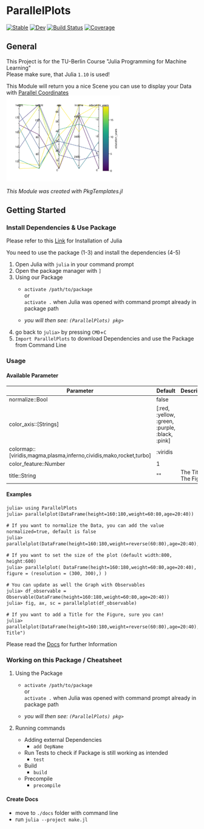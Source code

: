# ParallelPlots

[![Stable](https://img.shields.io/badge/docs-stable-blue.svg)](https://moritz155.github.io/ParallelPlots.jl/stable/)
[![Dev](https://img.shields.io/badge/docs-dev-blue.svg)](https://moritz155.github.io/ParallelPlots.jl/dev/)
[![Build Status](https://github.com/moritz155/ParallelPlots/actions/workflows/CI.yml/badge.svg?branch=main)](https://github.com/moritz155/ParallelPlots/actions/workflows/CI.yml?query=branch%3Amain)
[![Coverage](https://codecov.io/gh/moritz155/ParallelPlots/branch/main/graph/badge.svg)](https://codecov.io/gh/moritz155/ParallelPlots.jl)

## General
This Project is for the TU-Berlin Course "Julia Programming for Machine Learning"<br>
Please make sure, that Julia `1.10` is used!

This Module will return you a nice Scene you can use to display your Data with [Parallel Coordinates](https://en.wikipedia.org/wiki/Parallel_coordinates)<br>
<img src="test/parallel_coordinates_plot.png" width="300" />

_This Module was created with PkgTemplates.jl_

## Getting Started

### Install Dependencies & Use Package
Please refer to this [Link](https://adrianhill.de/julia-ml-course/lectures/E1_Installation.html) for Installation of Julia

You need to use the package (1-3) and install the dependencies (4-5)
1. Open Julia with `julia` in your command prompt
2. Open the package manager with `]`
3. Using our Package
    * `activate /path/to/package` <br>
      or<br>
      `activate .` when Julia was opened with command prompt already in package path

    * _you will then see: `(ParallelPlots) pkg>`_
4. go back to `julia>` by pressing `CMD`+`C`
5. `Import ParallelPlots` to download Dependencies and use the Package from Command Line

### Usage
#### Available Parameter

| Parameter                                                          | Default                                         | Description                                                                      |
|--------------------------------------------------------------------|-------------------------------------------------|----------------------------------------------------------------------------------|
| normalize::Bool                                                    | false                                           |                                                                                  |
| color_axis::[Strings]                                              | [:red, :yellow, :green, :purple, :black, :pink] |                                                                                  |
| colormap::[viridis,magma,plasma,inferno,cividis,mako,rocket,turbo] | :viridis                                        |                                                                                  |
| color_feature::Number                                              | 1                                               |                                                                                  |
| title::String                                                      | ""                                              | The Title of The Figure                                                          |


#### Examples
```
julia> using ParallelPlots
julia> parallelplot(DataFrame(height=160:180,weight=60:80,age=20:40))
```
```
# If you want to normalize the Data, you can add the value normalized=true, default is false
julia> parallelplot(DataFrame(height=160:180,weight=reverse(60:80),age=20:40),normalize=true)
```
```
# If you want to set the size of the plot (default width:800, height:600)
julia> parallelplot( DataFrame(height=160:180,weight=60:80,age=20:40), figure = (resolution = (300, 300),) )
```
```
# You can update as well the Graph with Observables
julia> df_observable = Observable(DataFrame(height=160:180,weight=60:80,age=20:40))
julia> fig, ax, sc = parallelplot(df_observable)
```
```
# If you want to add a Title for the Figure, sure you can!
julia> parallelplot(DataFrame(height=160:180,weight=reverse(60:80),age=20:40),title="My Title")
```

Please read the [Docs](/docs/build/index.html) for further Information

### Working on this Package / Cheatsheet
1. Using the Package
   * `activate /path/to/package` <br>
   or<br>
   `activate .` when Julia was opened with command prompt already in package path
 
   * _you will then see: `(ParallelPlots) pkg>`_

2. Running commands
   * Adding external Dependencies
     - `add DepName`
   * Run Tests to check if Package is still working as intended 
     - `test`
   * Build
     - `build`
   * Precompile
     - `precompile`


#### Create Docs
* move to `./docs` folder with command line
* run `julia --project make.jl`



